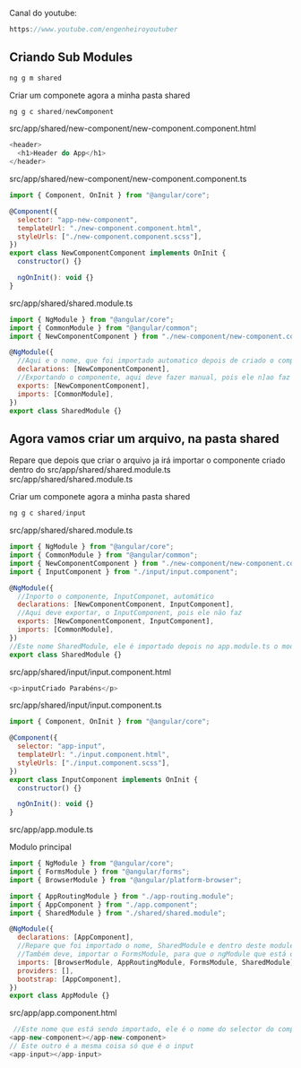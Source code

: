 Canal do youtube:

```js
https://www.youtube.com/engenheiroyoutuber
```

## Criando Sub Modules

```js
ng g m shared
```

Criar um componete agora a minha pasta shared

```js
ng g c shared/newComponent
```

src/app/shared/new-component/new-component.component.html

```js
<header>
  <h1>Header do App</h1>
</header>
```

src/app/shared/new-component/new-component.component.ts

```js
import { Component, OnInit } from "@angular/core";

@Component({
  selector: "app-new-component",
  templateUrl: "./new-component.component.html",
  styleUrls: ["./new-component.component.scss"],
})
export class NewComponentComponent implements OnInit {
  constructor() {}

  ngOnInit(): void {}
}
```

src/app/shared/shared.module.ts

```js
import { NgModule } from "@angular/core";
import { CommonModule } from "@angular/common";
import { NewComponentComponent } from "./new-component/new-component.component";

@NgModule({
  //Aqui e o nome, que foi importado automatico depois de criado o componente
  declarations: [NewComponentComponent],
  //Exportando o componente, aqui deve fazer manual, pois ele n]ao faz automático
  exports: [NewComponentComponent],
  imports: [CommonModule],
})
export class SharedModule {}
```

## Agora vamos criar um arquivo, na pasta shared

Repare que depois que criar o arquivo ja irá importar o componente criado dentro
do src/app/shared/shared.module.ts src/app/shared/shared.module.ts

Criar um componete agora a minha pasta shared

```js
ng g c shared/input
```

src/app/shared/shared.module.ts

```js
import { NgModule } from "@angular/core";
import { CommonModule } from "@angular/common";
import { NewComponentComponent } from "./new-component/new-component.component";
import { InputComponent } from "./input/input.component";

@NgModule({
  //Inporto o componente, InputComponet, automático
  declarations: [NewComponentComponent, InputComponent],
  //Aqui deve exportar, o InputComponent, pois ele não faz
  exports: [NewComponentComponent, InputComponent],
  imports: [CommonModule],
})
//Este nome SharedModule, ele é importado depois no app.module.ts o modulo principal
export class SharedModule {}
```

src/app/shared/input/input.component.html

```js
<p>inputCriado Parabéns</p>
```

src/app/shared/input/input.component.ts

```js
import { Component, OnInit } from "@angular/core";

@Component({
  selector: "app-input",
  templateUrl: "./input.component.html",
  styleUrls: ["./input.component.scss"],
})
export class InputComponent implements OnInit {
  constructor() {}

  ngOnInit(): void {}
}
```

src/app/app.module.ts

Modulo principal

```js
import { NgModule } from "@angular/core";
import { FormsModule } from "@angular/forms";
import { BrowserModule } from "@angular/platform-browser";

import { AppRoutingModule } from "./app-routing.module";
import { AppComponent } from "./app.component";
import { SharedModule } from "./shared/shared.module";

@NgModule({
  declarations: [AppComponent],
  //Repare que foi importado o nome, SharedModule e dentro deste module tem outros componentes criados
  //Também deve, importar o FormsModule, para que o ngModule que está dentro do shared.module.ts funcione
  imports: [BrowserModule, AppRoutingModule, FormsModule, SharedModule],
  providers: [],
  bootstrap: [AppComponent],
})
export class AppModule {}
```

src/app/app.component.html

```js
 //Este nome que está sendo importado, ele é o nome do selector do componente, no caso src/app/shared/new-component/new-component.component.ts, assim você irá ver o que foi feito dentro deste componente, no html
<app-new-component></app-new-component>
// Este outro é a mesma coisa só que é o input
<app-input></app-input>
```
